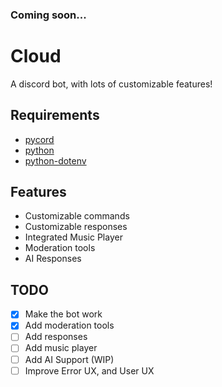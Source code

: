 ### Coming soon...

# Cloud
A discord bot, with lots of customizable features!

## Requirements
- [pycord](https://pycord.dev)
- [python](https://python.org)
- [python-dotenv](https://pypi.org/project/python-dotenv/)

## Features
- Customizable commands
- Customizable responses
- Integrated Music Player
- Moderation tools
- AI Responses

## TODO

- [x] Make the bot work
- [x] Add moderation tools
- [ ] Add responses
- [ ] Add music player
- [ ] Add AI Support (WIP)
- [ ] Improve Error UX, and User UX
